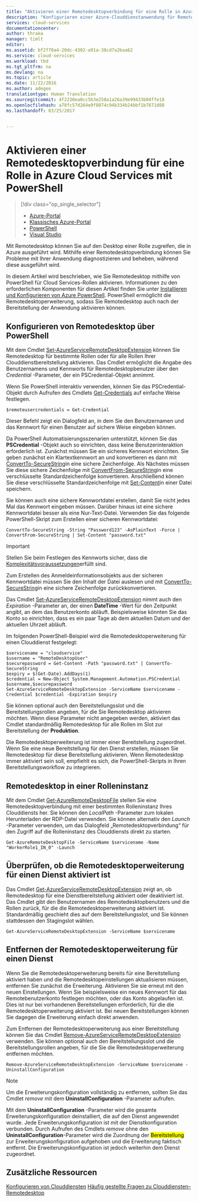 ```yaml
---
title: "Aktivieren einer Remotedesktopverbindung für eine Rolle in Azure Cloud Services mit PowerShell"
description: "Konfigurieren einer Azure-Clouddienstanwendung für Remotedesktopverbindungen mithilfe der PowerShell"
services: cloud-services
documentationcenter: 
author: thraka
manager: timlt
editor: 
ms.assetid: bf2f70a4-20dc-4302-a91a-38cd7a2baa62
ms.service: cloud-services
ms.workload: tbd
ms.tgt_pltfrm: na
ms.devlang: na
ms.topic: article
ms.date: 11/22/2016
ms.author: adegeo
translationtype: Human Translation
ms.sourcegitcommit: 4f2230ea0cc5b3e258a1a26a39e99433b04ffe18
ms.openlocfilehash: a78fc57d264e9f8074c94b334b24bbf1b7871d08
ms.lasthandoff: 03/25/2017


---
```

# <a name="enable-remote-desktop-connection-for-a-role-in-azure-cloud-services-using-powershell"></a>Aktivieren einer Remotedesktopverbindung für eine Rolle in Azure Cloud Services mit PowerShell
> [!div class="op_single_selector"]
> * [Azure-Portal](cloud-services-role-enable-remote-desktop-new-portal.md)
> * [Klassisches Azure-Portal](cloud-services-role-enable-remote-desktop.md)
> * [PowerShell](cloud-services-role-enable-remote-desktop-powershell.md)
> * [Visual Studio](../vs-azure-tools-remote-desktop-roles.md)
>
>

Mit Remotedesktop können Sie auf den Desktop einer Rolle zugreifen, die in Azure ausgeführt wird. Mithilfe einer Remotedesktopverbindung können Sie Probleme mit Ihrer Anwendung diagnostizieren und beheben, während diese ausgeführt wird.

In diesem Artikel wird beschrieben, wie Sie Remotedesktop mithilfe von PowerShell für Cloud Services-Rollen aktivieren. Informationen zu den erforderlichen Komponenten für diesen Artikel finden Sie unter [Installieren und Konfigurieren von Azure PowerShell](/powershell/azureps-cmdlets-docs). PowerShell ermöglicht die Remotedesktoperweiterung, sodass Sie Remotedesktop auch nach der Bereitstellung der Anwendung aktivieren können.

## <a name="configure-remote-desktop-from-powershell"></a>Konfigurieren von Remotedesktop über PowerShell
Mit dem Cmdlet [Set-AzureServiceRemoteDesktopExtension](https://msdn.microsoft.com/library/azure/dn495117.aspx) können Sie Remotedesktop für bestimmte Rollen oder für alle Rollen Ihrer Clouddienstbereitstellung aktivieren. Das Cmdlet ermöglicht die Angabe des Benutzernamens und Kennworts für Remotedesktopbenutzer über den *Credential* -Parameter, der ein PSCredential-Objekt annimmt.

Wenn Sie PowerShell interaktiv verwenden, können Sie das PSCredential-Objekt durch Aufrufen des Cmdlets [Get-Credentials](https://technet.microsoft.com/library/hh849815.aspx) auf einfache Weise festlegen.

```
$remoteusercredentials = Get-Credential
```

Dieser Befehl zeigt ein Dialogfeld an, in dem Sie den Benutzernamen und das Kennwort für einen Benutzer auf sichere Weise eingeben können.

Da PowerShell Automatisierungsszenarien unterstützt, können Sie das **PSCredential** -Objekt auch so einrichten, dass keine Benutzerinteraktion erforderlich ist. Zunächst müssen Sie ein sicheres Kennwort einrichten. Sie geben zunächst ein Klartextkennwort an und konvertieren es dann mit [ConvertTo-SecureString](https://technet.microsoft.com/library/hh849818.aspx)in eine sichere Zeichenfolge. Als Nächstes müssen Sie diese sichere Zeichenfolge mit [ConvertFrom-SecureString](https://technet.microsoft.com/library/hh849814.aspx)in eine verschlüsselte Standardzeichenfolge konvertieren. Anschließend können Sie diese verschlüsselte Standardzeichenfolge mit [Set-Content](https://technet.microsoft.com/library/ee176959.aspx)in einer Datei speichern.

Sie können auch eine sichere Kennwortdatei erstellen, damit Sie nicht jedes Mal das Kennwort eingeben müssen. Darüber hinaus ist eine sichere Kennwortdatei besser als eine Nur-Text-Datei. Verwenden Sie das folgende PowerShell-Skript zum Erstellen einer sicheren Kennwortdatei:

```
ConvertTo-SecureString -String "Password123" -AsPlainText -Force | ConvertFrom-SecureString | Set-Content "password.txt"
```

> [!IMPORTANT]
> Stellen Sie beim Festlegen des Kennworts sicher, dass die [Komplexitätsvoraussetzungen](https://technet.microsoft.com/library/cc786468.aspx)erfüllt sind.
>
>

Zum Erstellen des Anmeldeinformationsobjekts aus der sicheren Kennwortdatei müssen Sie den Inhalt der Datei auslesen und mit [ConvertTo-SecureString](https://technet.microsoft.com/library/hh849818.aspx)in eine sichere Zeichenfolge zurückkonvertieren.

Das Cmdlet [Set-AzureServiceRemoteDesktopExtension](https://msdn.microsoft.com/library/azure/dn495117.aspx) nimmt auch den *Expiration* -Parameter an, der einen **DateTime** -Wert für den Zeitpunkt angibt, an dem das Benutzerkonto abläuft. Beispielsweise könnten Sie das Konto so einrichten, dass es ein paar Tage ab dem aktuellen Datum und der aktuellen Uhrzeit abläuft.

Im folgenden PowerShell-Beispiel wird die Remotedesktoperweiterung für einen Clouddienst festgelegt:

```
$servicename = "cloudservice"
$username = "RemoteDesktopUser"
$securepassword = Get-Content -Path "password.txt" | ConvertTo-SecureString
$expiry = $(Get-Date).AddDays(1)
$credential = New-Object System.Management.Automation.PSCredential $username,$securepassword
Set-AzureServiceRemoteDesktopExtension -ServiceName $servicename -Credential $credential -Expiration $expiry
```
Sie können optional auch den Bereitstellungsslot und die Bereitstellungsrollen angeben, für die Sie Remotedesktop aktivieren möchten. Wenn diese Parameter nicht angegeben werden, aktiviert das Cmdlet standardmäßig Remotedesktop für alle Rollen im Slot zur Bereitstellung der **Produktion**.

Die Remotedesktoperweiterung ist immer einer Bereitstellung zugeordnet. Wenn Sie eine neue Bereitstellung für den Dienst erstellen, müssen Sie Remotedesktop für diese Bereitstellung aktivieren. Wenn Remotedesktop immer aktiviert sein soll, empfiehlt es sich, die PowerShell-Skripts in Ihren Bereitstellungsworkflow zu integrieren.

## <a name="remote-desktop-into-a-role-instance"></a>Remotedesktop in einer Rolleninstanz
Mit dem Cmdlet [Get-AzureRemoteDesktopFile](https://msdn.microsoft.com/library/azure/dn495261.aspx) stellen Sie eine Remotedesktopverbindung mit einer bestimmten Rolleninstanz Ihres Clouddiensts her. Sie können den *LocalPath* -Parameter zum lokalen Herunterladen der RDP-Datei verwenden. Sie können alternativ den *Launch* -Parameter verwenden, um das Dialogfeld „Remotedesktopverbindung“ für den Zugriff auf die Rolleninstanz des Clouddiensts direkt zu starten.

```
Get-AzureRemoteDesktopFile -ServiceName $servicename -Name "WorkerRole1_IN_0" -Launch
```


## <a name="check-if-remote-desktop-extension-is-enabled-on-a-service"></a>Überprüfen, ob die Remotedesktoperweiterung für einen Dienst aktiviert ist
Das Cmdlet [Get-AzureServiceRemoteDesktopExtension](https://msdn.microsoft.com/library/azure/dn495261.aspx) zeigt an, ob Remotedesktop für eine Dienstbereitstellung aktiviert oder deaktiviert ist. Das Cmdlet gibt den Benutzernamen des Remotedesktopbenutzers und die Rollen zurück, für die die Remotedesktoperweiterung aktiviert ist. Standardmäßig geschieht dies auf dem Bereitstellungsslot, und Sie können stattdessen den Stagingslot wählen.

```
Get-AzureServiceRemoteDesktopExtension -ServiceName $servicename
```

## <a name="remove-remote-desktop-extension-from-a-service"></a>Entfernen der Remotedesktoperweiterung für einen Dienst
Wenn Sie die Remotedesktoperweiterung bereits für eine Bereitstellung aktiviert haben und die Remotedesktopeinstellungen aktualisieren müssen, entfernen Sie zunächst die Erweiterung. Aktivieren Sie sie erneut mit den neuen Einstellungen. Wenn Sie beispielsweise ein neues Kennwort für das Remotebenutzerkonto festlegen möchten, oder das Konto abgelaufen ist. Dies ist nur bei vorhandenen Bereitstellungen erforderlich, für die die Remotedesktoperweiterung aktiviert ist. Bei neuen Bereitstellungen können Sie dagegen die Erweiterung einfach direkt anwenden.

Zum Entfernen der Remotedesktoperweiterung aus einer Bereitstellung können Sie das Cmdlet [Remove-AzureServiceRemoteDesktopExtension](https://msdn.microsoft.com/library/azure/dn495280.aspx) verwenden. Sie können optional auch den Bereitstellungsslot und die Bereitstellungsrollen angeben, für die Sie die Remotedesktoperweiterung entfernen möchten.

```
Remove-AzureServiceRemoteDesktopExtension -ServiceName $servicename -UninstallConfiguration
```

> [!NOTE]
> Um die Erweiterungskonfiguration vollständig zu entfernen, sollten Sie das Cmdlet *remove* mit dem **UninstallConfiguration** -Parameter aufrufen.
>
> Mit dem **UninstallConfiguration** -Parameter wird die gesamte Erweiterungskonfiguration deinstalliert, die auf den Dienst angewendet wurde. Jede Erweiterungskonfiguration ist mit der Dienstkonfiguration verbunden. Durch Aufrufen des Cmdlets *remove* ohne den **UninstallConfiguration**-Parameter wird die Zuordnung der <mark>Bereitstellung</mark> zur Erweiterungskonfiguration aufgehoben und die Erweiterung faktisch entfernt. Die Erweiterungskonfiguration ist jedoch weiterhin dem Dienst zugeordnet.
>
>

## <a name="additional-resources"></a>Zusätzliche Ressourcen

[Konfigurieren von Clouddiensten](cloud-services-how-to-configure.md)
[Häufig gestellte Fragen zu Clouddiensten– Remotedesktop](cloud-services-faq.md#remote-desktop)


